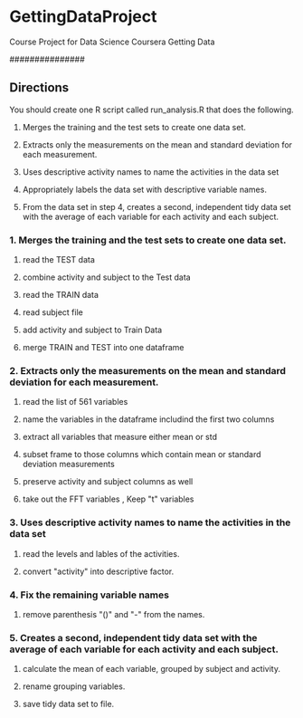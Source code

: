 # GettingDataProject
Course Project for Data Science Coursera Getting Data

###############
## Directions

 You should create one R script called run_analysis.R that does the following. 

 1) Merges the training and the test sets to create one data set.

 2) Extracts only the measurements on the mean and standard deviation for each measurement. 

 3) Uses descriptive activity names to name the activities in the data set

 4) Appropriately labels the data set with descriptive variable names. 

 5) From the data set in step 4, creates a second, independent tidy data set with the average 
    of each variable for each activity and each subject.


### 1. Merges the training and the test sets to create one data set.

1) read the TEST data

2) combine activity and subject to the Test data

3) read the TRAIN data

4) read subject file

5) add activity and subject to Train Data

6) merge TRAIN and TEST into one dataframe


### 2. Extracts only the measurements on the mean and standard deviation for each measurement.

1) read the list of 561 variables

2) name the variables in the dataframe includind the first two columns

3) extract all variables that measure either mean or std

4) subset frame to those columns which contain mean or standard deviation measurements

5) preserve activity and subject columns as well

6) take out the FFT variables , Keep "t" variables



### 3. Uses descriptive activity names to name the activities in the data set

1) read the levels and lables of the activities.

2) convert "activity" into descriptive factor. 

### 4. Fix the remaining variable names

1) remove parenthesis "()" and "-" from the names.


### 5. Creates a second, independent tidy data set with the average of each variable  for each activity and each subject. 

1) calculate the mean of each variable, grouped by subject and activity.

2) rename grouping variables.

3) save tidy data set to file. 
